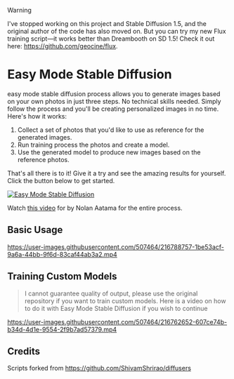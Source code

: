 > [!WARNING]
> I've stopped working on this project and Stable Diffusion 1.5, and the original author of the code has also moved on. But you can try my new Flux training script—it works better than Dreambooth on SD 1.5! Check it out here: https://github.com/geocine/flux.

# Easy Mode Stable Diffusion

easy mode stable diffusion process allows you to generate images based on your own photos in just three steps. No technical skills needed. Simply follow the process and you'll be creating personalized images in no time. Here's how it works:

1. Collect a set of photos that you'd like to use as reference for the generated images.
2. Run training process the photos and create a model.
3. Use the generated model to produce new images based on the reference photos.

That's all there is to it! Give it a try and see the amazing results for yourself. Click the button below to get started.

[![Easy Mode Stable Diffusion](https://colab.research.google.com/assets/colab-badge.svg)](https://colab.research.google.com/github/geocine/sd-easy-mode/blob/main/EasyMode_Stable_Diffusion.ipynb)

Watch [this video](https://www.youtube.com/watch?v=HVOvL2CyBT0) for by Nolan Aatama for the entire process.

## Basic Usage

https://user-images.githubusercontent.com/507464/216788757-1be53acf-9a6a-44bb-9f6d-83caf44ab3a2.mp4

## Training Custom Models

> I cannot guarantee quality of output, please use the original repository if you want to train custom models. Here is a video on how to do it with Easy Mode Stable Diffusion if you wish to continue

https://user-images.githubusercontent.com/507464/216762652-607ce74b-b34d-4d1e-9554-2f9b7ad57379.mp4

## Credits
Scripts forked from https://github.com/ShivamShrirao/diffusers
